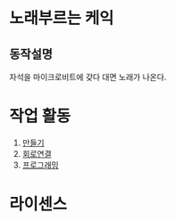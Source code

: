 # 노래부르는 케익 
## 동작설명 
자석을 마이크로비트에 갖다 대면 노래가 나온다.

# 작업 활동  
 1. [만들기](/make.md) 
 2. [회로연결](/schematic.md)
 2. [프로그래밍](/code.md)   

# 라이센스 

